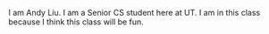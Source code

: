 I am Andy Liu. I am a Senior CS student here at UT. I am in this class because I think this class will be fun.

